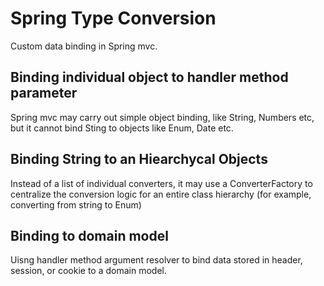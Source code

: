 # Spring Type Conversion
Custom data binding in Spring mvc.

## Binding individual object to handler method parameter

Spring mvc may carry out simple object binding, like String, Numbers etc, but it cannot bind Sting to objects like Enum, Date etc. 

## Binding String to an Hiearchycal Objects

Instead of a list of individual converters, it may use a ConverterFactory to centralize the conversion logic for an entire class hierarchy
(for example, converting from string to Enum)

## Binding to domain model

Uisng handler method argument resolver to bind data stored in header, session, or cookie to a domain model.


